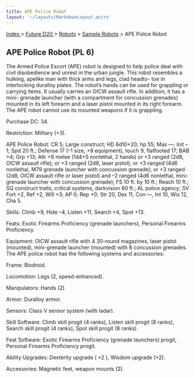 ```yaml
---
title: APE Police Robot
layout: '~/layouts/MarkdownLayout.astro'
---
```


[ Index ](/) > [ Future D20 ](/future.d20.srd) > [Robots](/future.d20.srd/robots) > [Sample Robots](/future.d20.srd/robots/sample.robots) > APE Police Robot

## APE Police Robot (PL 6)

The Armed Police Escort (APE) robot is designed to help police deal with civil
disobedience and unrest in the urban jungle. This robot resembles a hulking,
apelike man with thick arms and legs, clad headto- toe in interlocking
duralloy plates. The robot’s hands can be used for grappling or carrying
items. It usually carries an OICW assault rifle. In addition, it has a mini-
grenade launcher (with a compartment for concussion grenades) mounted in its
left forearm and a laser pistol mounted in its right forearm. The APE robot
cannot use its mounted weapons if it is grappling.

Purchase DC: 34.

Restriction: Military (+3).

APE Police Robot: CR 5; Large construct; HD 6d10+20; hp 55; Mas —; Init –1;
Spd 20 ft.; Defense 17 (–1 size, +8 equipment), touch 9, flatfooted 17; BAB
+4; Grp +13; Atk +8 melee (1d4+5 nonlethal, 2 hands) or +3 ranged (2d8, OICW
assault rifle); or +3 ranged (2d8, laser pistol); or +3 ranged (4d6 nonlethal,
M79 grenade launcher with concussion grenade); or +3 ranged (2d8, OICW assault
rifle or laser pistol) and –2 ranged (4d6 nonlethal, mini-grenade launcher
with concussion grenade); FS 10 ft. by 10 ft.; Reach 10 ft.; SQ construct
traits, critical systems, darkvision 60 ft.; AL police agency; SV Fort +2, Ref
+2, Will +3; AP 0; Rep +0; Str 20, Dex 11, Con —, Int 10, Wis 12, Cha 5.

Skills: Climb +9, Hide –4, Listen +11, Search +4, Spot +13.

Feats: Exotic Firearms Proficiency (grenade launchers), Personal Firearms
Proficiency.

Equipment: OICW assault rifle with 4 30-round magazines, laser pistol
(mounted), mini-grenade launcher (mounted) with 8 concussion grenades. The APE
police robot has the following systems and accessories:

Frame: Biodroid.

Locomotion: Legs (2, speed-enhanced).

Manipulators: Hands (2).

Armor: Duralloy armor.

Sensors: Class V sensor system (with ladar).

Skill Software: Climb skill progit (4 ranks), Listen skill progit (8 ranks),
Search skill progit (4 ranks), Spot skill progit (8 ranks).

Feat Software: Exotic Firearms Proficiency (grenade launchers) progit,
Personal Firearms Proficiency progit.

Ability Upgrades: Dexterity upgrade ( +2 ), Wisdom upgrade (+2).

Accessories: Magnetic feet, weapon mounts (2).


